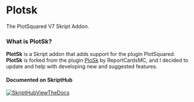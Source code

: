# Plotsk
The PlotSquared V7 Skript Addon.

### What is PlotSk?

<b>PlotSk</b> is a Skript addon that adds support for the plugin PlotSquared.
<br><b>PlotSk</b> is forked from the plugin [PloSk](https://github.com/ReportCardsMC/Plosk) by ReportCardsMC, and I decided to update and help with developing new and suggested features.


#### Documented on SkriptHub
[![SkriptHubViewTheDocs](http://skripthub.net/static/addon/ViewTheDocsButton.png)](http://skripthub.net/docs/?addon=Plosk)
